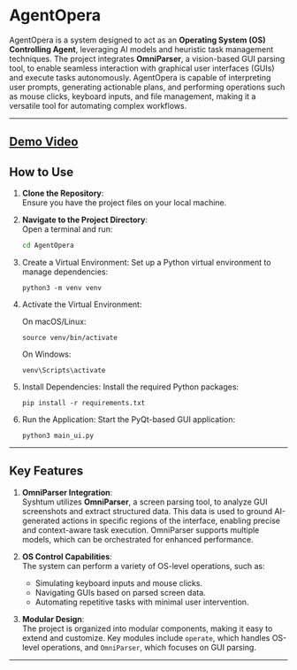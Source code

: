 # AgentOpera

AgentOpera is a system designed to act as an **Operating System (OS) Controlling Agent**, leveraging AI models and heuristic task management techniques. The project integrates **OmniParser**, a vision-based GUI parsing tool, to enable seamless interaction with graphical user interfaces (GUIs) and execute tasks autonomously. AgentOpera is capable of interpreting user prompts, generating actionable plans, and performing operations such as mouse clicks, keyboard inputs, and file management, making it a versatile tool for automating complex workflows.

---
[Demo Video](https://drive.google.com/file/d/18Vp2AbUJ8SEWwTLMhGChOaYpwDbuHvwk/view?usp=sharing)
---

## How to Use

1. **Clone the Repository**:  
   Ensure you have the project files on your local machine.

2. **Navigate to the Project Directory**:  
   Open a terminal and run:
   ```bash
   cd AgentOpera
   ```

3. Create a Virtual Environment:
    Set up a Python virtual environment to manage dependencies:
    ```
    python3 -m venv venv
    ```
    
4. Activate the Virtual Environment:

    On macOS/Linux:
    ```
    source venv/bin/activate
    ```
    On Windows:
    ```
    venv\Scripts\activate
    ```

5. Install Dependencies:
    Install the required Python packages:
    ```
    pip install -r requirements.txt
    ```

6. Run the Application:
    Start the PyQt-based GUI application:
    ```
    python3 main_ui.py
    ```

---

## Key Features

1. **OmniParser Integration**:  
   Syshtum utilizes **OmniParser**, a screen parsing tool, to analyze GUI screenshots and extract structured data. This data is used to ground AI-generated actions in specific regions of the interface, enabling precise and context-aware task execution. OmniParser supports multiple models, which can be orchestrated for enhanced performance.

2. **OS Control Capabilities**:  
   The system can perform a variety of OS-level operations, such as:
   - Simulating keyboard inputs and mouse clicks.
   - Navigating GUIs based on parsed screen data.
   - Automating repetitive tasks with minimal user intervention.

3. **Modular Design**:  
   The project is organized into modular components, making it easy to extend and customize. Key modules include `operate`, which handles OS-level operations, and `OmniParser`, which focuses on GUI parsing.

---

